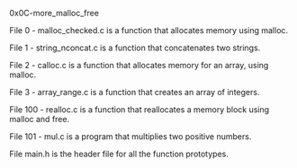 0x0C-more_malloc_free

File 0 - malloc_checked.c is a function that allocates memory using malloc.

File 1 - string_nconcat.c is a function that concatenates two strings.

File 2 - calloc.c is a function that allocates memory for an array, using malloc.

File 3 - array_range.c is a function that creates an array of integers.

File 100 - realloc.c is a function that reallocates a memory block using malloc and free.

File 101 - mul.c is a program that multiplies two positive numbers.

File main.h is the header file for all the function prototypes.